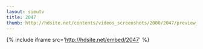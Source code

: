 ```yaml
---
layout: sieutv
title: 2047
thumb: http://hdsite.net/contents/videos_screenshots/2000/2047/preview_360p.mp4.jpg
---
```

{% include iframe src='http://hdsite.net/embed/2047' %}
 
